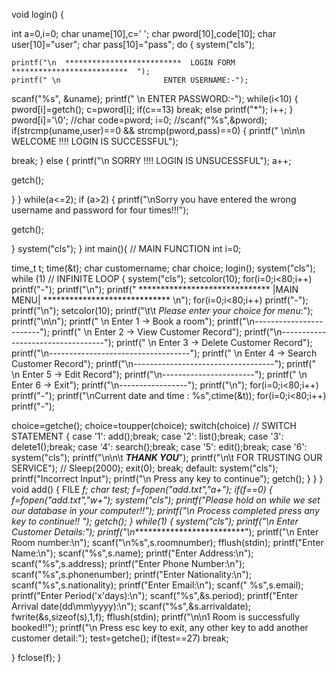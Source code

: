 void login()
{
 
int a=0,i=0;
    char uname&#91;10],c=' ';
    char pword&#91;10],code&#91;10];
    char user&#91;10]="user";
    char pass&#91;10]="pass";
    do
{
system("cls");
 
    printf("\n  **************************  LOGIN FORM  **************************  ");
    printf(" \n                       ENTER USERNAME:-");
scanf("%s", &amp;uname);
printf(" \n                       ENTER PASSWORD:-");
while(i&lt;10)
{
    pword&#91;i]=getch();
    c=pword&#91;i];
    if(c==13) break;
    else printf("*");
    i++;
}
pword&#91;i]='\0';
//char code=pword;
i=0;
//scanf("%s",&amp;pword);
if(strcmp(uname,user)==0 &amp;&amp; strcmp(pword,pass)==0)
{
printf("  \n\n\n       WELCOME !!!! LOGIN IS SUCCESSFUL");
 
break;
}
else
{
printf("\n        SORRY !!!!  LOGIN IS UNSUCESSFUL");
a++;
 
getch();
 
}
}
while(a&lt;=2);
if (a&gt;2)
{
printf("\nSorry you have entered the wrong username and password for four times!!!");
 
getch();
 
}
system("cls");
}
int main(){     // MAIN FUNCTION
int i=0;
 
time_t t;
time(&amp;t);
char customername;
char choice;
    login();
    system("cls");
while (1)      // INFINITE LOOP
{
system("cls");
setcolor(10);
for(i=0;i&lt;80;i++)
printf("-");
printf("\n");
printf("   ******************************  |MAIN MENU|  ***************************** \n");
for(i=0;i&lt;80;i++)
printf("-");
printf("\n");
setcolor(10);
printf("\t\t *Please enter your choice for menu*:");
printf("\n\n");
printf(" \n Enter 1 -&gt; Book a room");
printf("\n------------------------");
printf(" \n Enter 2 -&gt; View Customer Record");
printf("\n----------------------------------");
printf(" \n Enter 3 -&gt; Delete Customer Record");
printf("\n-----------------------------------");
printf(" \n Enter 4 -&gt; Search Customer Record");
printf("\n-----------------------------------");
printf(" \n Enter 5 -&gt; Edit Record");
printf("\n-----------------------");
printf(" \n Enter 6 -&gt; Exit");
printf("\n-----------------");
printf("\n");
for(i=0;i&lt;80;i++)
printf("-");
    printf("\nCurrent date and time : %s",ctime(&amp;t));
    for(i=0;i&lt;80;i++)
printf("-");
 
choice=getche();
choice=toupper(choice);
switch(choice)           // SWITCH STATEMENT
{
case '1':
add();break;
case '2':
list();break;
case '3':
delete1();break;
case '4':
search();break;
case '5':
edit();break;
case '6':
system("cls");
printf("\n\n\t *****THANK YOU*****");
printf("\n\t FOR TRUSTING OUR SERVICE");
// Sleep(2000);
exit(0);
break;
default:
system("cls");
printf("Incorrect Input");
printf("\n Press any key to continue");
getch();
}
}
}
void add()
{
FILE *f;
char test;
f=fopen("add.txt","a+");
if(f==0)
{   f=fopen("add.txt","w+");
system("cls");
printf("Please hold on while we set our database in your computer!!");
printf("\n Process completed press any key to continue!! ");
getch();
}
while(1)
{
system("cls");
printf("\n Enter Customer Details:");
printf("\n**************************");
printf("\n Enter Room number:\n");
scanf("\n%s",s.roomnumber);
fflush(stdin);
printf("Enter Name:\n");
scanf("%s",s.name);
printf("Enter Address:\n");
scanf("%s",s.address);
printf("Enter Phone Number:\n");
scanf("%s",s.phonenumber);
printf("Enter Nationality:\n");
scanf("%s",s.nationality);
printf("Enter Email:\n");
scanf(" %s",s.email);
printf("Enter Period(\'x\'days):\n");
scanf("%s",&amp;s.period);
printf("Enter Arrival date(dd\\mm\\yyyy):\n");
scanf("%s",&amp;s.arrivaldate);
fwrite(&amp;s,sizeof(s),1,f);
fflush(stdin);
printf("\n\n1 Room is successfully booked!!");
printf("\n Press esc key to exit,  any other key to add another customer detail:");
test=getche();
if(test==27)
break;
 
}
fclose(f);
}
